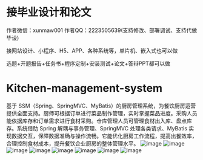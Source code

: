 # 接毕业设计和论文
作者微信：xunmaw001  作者QQ：2223505639(支持修改、部署调试、支持代做毕设)

接网站设计、小程序、H5、APP、各种系统等，单片机、嵌入式也可以做

选题+开题报告+任务书+程序定制+安装测试+论文+答辩PPT都可以做
# Kitchen-management-system
基于 SSM（Spring、SpringMVC、MyBatis）的厨房管理系统，为餐饮厨房运营提供全面支持。厨师可根据订单进行菜品制作管理，实时掌握菜品进度。采购人员能依据库存和订单需求进行食材采购。仓库管理人员可管理食材出入库、盘点库存。系统借助 Spring 解耦与事务管理、SpringMVC 处理各类请求、MyBatis 实现数据交互，保障数据准确与操作流畅。它能优化厨房工作流程，提高出餐效率，合理控制食材成本，提升餐饮企业厨房的整体管理水平。 
![image](https://github.com/user-attachments/assets/2e24ec90-ebf7-41f6-9f1d-bb92b73f2d41)
![image](https://github.com/user-attachments/assets/310c1052-7231-4960-af8f-4348ba66d6ca)
![image](https://github.com/user-attachments/assets/3751f134-8b88-40a5-8df0-656d60230332)
![image](https://github.com/user-attachments/assets/10679c61-c3a9-4a2f-84bf-7a4d7a1ff910)
![image](https://github.com/user-attachments/assets/00041b40-ee32-4aa2-8309-d9b66c0c954d)
![image](https://github.com/user-attachments/assets/a1c07c1d-86a5-454c-9b57-b69ecb6946f8)
![image](https://github.com/user-attachments/assets/6a30000a-e6f4-4279-916e-101ef8c0f5e5)
![image](https://github.com/user-attachments/assets/ed43e67b-5142-4532-a081-4fb2105dfaed)
